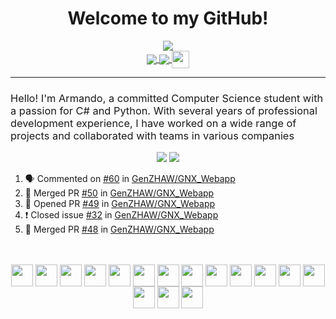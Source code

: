 <div align="center"> <h1>Welcome to my GitHub!</h1>
<img src="https://user-images.githubusercontent.com/11156050/227780143-d8748964-7252-4fdf-b62e-18a408d69d66.jpg"/>
</div>

<div align="center">
   <a href="https://github.com/ArmandoShala/">
    <img align="center" src="https://img.shields.io/badge/GitHub-000000?style=for-the-badge&logo=GitHub&logoColor=white"/>
  </a>
  <a href="https://www.linkedin.com/in/armandoshala/">
    <img align="center" src="https://img.shields.io/badge/LinkedIn-0077b5?style=for-the-badge&logo=LinkedIn&logoColor=white"/>
  </a>
  <a href="https://github.com/ArmandoShala/">
    <img align="center" style='vertical-align:middle;' height=28 src="https://komarev.com/ghpvc/?username=ArmandoShala&style=flat-square&color=8e72dc"/>
  </a>
</div>

----------------
<h3 style="font-weight: Normal">Hello! I'm Armando, a committed Computer Science student with a passion for C# and Python. With several years of professional development experience, I have worked on a wide range of projects and collaborated with teams in various companies</h3>

<div align="center">
    <img src="https://github-readme-stats-armandoshala.vercel.app/api?username=ArmandoShala&show_icons=true&include_all_commits=true&count_private=true&theme=jolly&border_color=009fe3&ring_color=009fe3" />
    <img src="https://github-readme-stats-armandoshala.vercel.app/api/top-langs/?username=ArmandoShala&layout=compact&langs_count=8&theme=jolly&border_color=009fe3" />
</div>

   <!--START_SECTION:activity-->
1. 🗣 Commented on [#60](https://github.com/GenZHAW/GNX_Webapp/issues/60) in [GenZHAW/GNX_Webapp](https://github.com/GenZHAW/GNX_Webapp)
2. 🎉 Merged PR [#50](https://github.com/GenZHAW/GNX_Webapp/pull/50) in [GenZHAW/GNX_Webapp](https://github.com/GenZHAW/GNX_Webapp)
3. 💪 Opened PR [#49](https://github.com/GenZHAW/GNX_Webapp/pull/49) in [GenZHAW/GNX_Webapp](https://github.com/GenZHAW/GNX_Webapp)
4. ❗️ Closed issue [#32](https://github.com/GenZHAW/GNX_Webapp/issues/32) in [GenZHAW/GNX_Webapp](https://github.com/GenZHAW/GNX_Webapp)
5. 🎉 Merged PR [#48](https://github.com/GenZHAW/GNX_Webapp/pull/48) in [GenZHAW/GNX_Webapp](https://github.com/GenZHAW/GNX_Webapp)
<!--END_SECTION:activity-->
   
<div align="center">
   <br><br>
   <div style="display: inline_block">
     <img align="center" height="35" width="35" src="https://cdn.worldvectorlogo.com/logos/github-icon-1.svg" background="white">
     <img align="center" height="35" width="35" src="https://cdn.worldvectorlogo.com/logos/c--4.svg">
     <img align="center" height="35" width="35" src="https://cdn.worldvectorlogo.com/logos/python-5.svg">
     <img align="center" height="35" width="35" src="https://cdn.worldvectorlogo.com/logos/c.svg">
     <img align="center" height="35" width="35" src="https://cdn.worldvectorlogo.com/logos/typescript.svg">
     <img align="center" height="35" width="35" src="https://cdn.worldvectorlogo.com/logos/logo-javascript.svg">   
     <img align="center" height="35" width="35" src="https://cdn.worldvectorlogo.com/logos/css-3.svg">
     <img align="center" height="35" width="35" src="https://cdn.worldvectorlogo.com/logos/html-1.svg">
     <img align="center" height="35" width="35" src="https://cdn.worldvectorlogo.com/logos/angular-icon-1.svg">
     <img align="center" height="35" width="35" src="https://cdn.worldvectorlogo.com/logos/react-2.svg">
     <img align="center" height="35" width="35" src="https://cdn.worldvectorlogo.com/logos/android.svg">
     <img align="center" height="35" width="35" src="https://cdn.worldvectorlogo.com/logos/swift-15.svg">
     <img align="center" height="35" width="35" src="https://cdn.worldvectorlogo.com/logos/java-14.svg">
     <img align="center" height="35" width="35" src="https://cdn.worldvectorlogo.com/logos/unity-69.svg">
     <img align="center" height="35" width="35" src="https://cdn.worldvectorlogo.com/logos/postgresql.svg">
     <img align="center" height="35" width="35" src="https://cdn.worldvectorlogo.com/logos/microsoft-sql-server-1.svg">
   </div>
</div>
